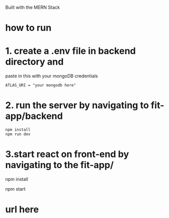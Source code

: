 Built with the MERN Stack

# how to run
# 1. create a .env file in backend directory and 
   paste in this with your mongoDB credentials

    ATLAS_URI = "your mongodb here"

# 2. run the server by navigating to fit-app/backend
    npm install 
    npm run dev

# 3.start react on front-end by navigating to the fit-app/

   npm install 
   
   npm start

   # url here